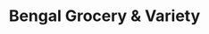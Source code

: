 ---
title: "Bengal Grocery & Variety"
url: /toronto/bengal-grocery-and-variety/
shop: variety store
---